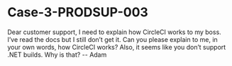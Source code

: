 # Case-3-PRODSUP-003
Dear customer support,  I need to explain how CircleCI works to my boss. I’ve read the docs but I still don’t get it. Can you please explain to me, in your own words, how CircleCI works? Also, it seems like you don’t support .NET builds. Why is that?  --  Adam
